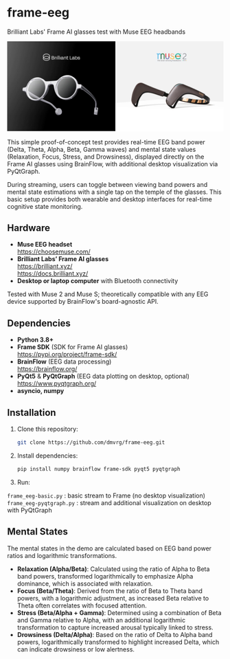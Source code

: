 # frame-eeg

Brilliant Labs' Frame AI glasses test with Muse EEG headbands  

![Devices](assets/devices.jpg)

This simple proof-of-concept test provides real-time EEG band power (Delta, Theta, Alpha, Beta, Gamma waves) and mental state values (Relaxation, Focus, Stress, and Drowsiness), displayed directly on the Frame AI glasses using BrainFlow, with additional desktop visualization via PyQtGraph.

During streaming, users can toggle between viewing band powers and mental state estimations with a single tap on the temple of the glasses. This basic setup provides both wearable and desktop interfaces for real-time cognitive state monitoring.

## Hardware

- **Muse EEG headset**    
  https://choosemuse.com/  
- **Brilliant Labs’ Frame AI glasses**  
https://brilliant.xyz/  
https://docs.brilliant.xyz/
- **Desktop or laptop computer** with Bluetooth connectivity

Tested with Muse 2 and Muse S; theoretically compatible with any EEG device supported by BrainFlow's board-agnostic API.

## Dependencies

- **Python 3.8+**
- **Frame SDK** (SDK for Frame AI glasses)  
https://pypi.org/project/frame-sdk/  
- **BrainFlow** (EEG data processing)  
https://brainflow.org/  
- **PyQt5** & **PyQtGraph** (EEG data plotting on desktop, optional)  
https://www.pyqtgraph.org/
- **asyncio, numpy**  


## Installation

1. Clone this repository:
    
    ```bash
    git clone https://github.com/dmvrg/frame-eeg.git
    ```
    
2. Install dependencies:
    
    ```bash
    pip install numpy brainflow frame-sdk pyqt5 pyqtgraph 
    ```
    
3. Run:
   
`frame_eeg-basic.py` : basic stream to Frame (no desktop visualization)  
`frame_eeg-pyqtgraph.py`  : stream and additional visualization on desktop with PyQtGraph

## Mental States

The mental states in the demo are calculated based on EEG band power ratios and logarithmic transformations.

- **Relaxation (Alpha/Beta)**: Calculated using the ratio of Alpha to Beta band powers, transformed logarithmically to emphasize Alpha dominance, which is associated with relaxation.
- **Focus (Beta/Theta)**: Derived from the ratio of Beta to Theta band powers, with a logarithmic adjustment, as increased Beta relative to Theta often correlates with focused attention.
- **Stress (Beta/Alpha + Gamma)**: Determined using a combination of Beta and Gamma relative to Alpha, with an additional logarithmic transformation to capture increased arousal typically linked to stress.
- **Drowsiness (Delta/Alpha)**: Based on the ratio of Delta to Alpha band powers, logarithmically transformed to highlight increased Delta, which can indicate drowsiness or low alertness.





  
